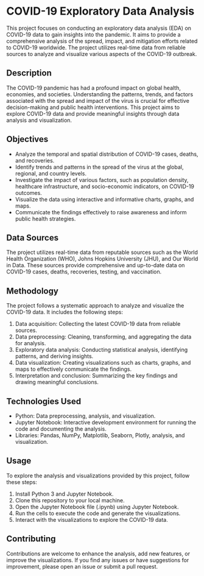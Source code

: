 # COVID-19 Exploratory Data Analysis

This project focuses on conducting an exploratory data analysis (EDA) on COVID-19 data to gain insights into the pandemic. It aims to provide a comprehensive analysis of the spread, impact, and mitigation efforts related to COVID-19 worldwide. The project utilizes real-time data from reliable sources to analyze and visualize various aspects of the COVID-19 outbreak.

## Description

The COVID-19 pandemic has had a profound impact on global health, economies, and societies. Understanding the patterns, trends, and factors associated with the spread and impact of the virus is crucial for effective decision-making and public health interventions. This project aims to explore COVID-19 data and provide meaningful insights through data analysis and visualization.

## Objectives

- Analyze the temporal and spatial distribution of COVID-19 cases, deaths, and recoveries.
- Identify trends and patterns in the spread of the virus at the global, regional, and country levels.
- Investigate the impact of various factors, such as population density, healthcare infrastructure, and socio-economic indicators, on COVID-19 outcomes.
- Visualize the data using interactive and informative charts, graphs, and maps.
- Communicate the findings effectively to raise awareness and inform public health strategies.

## Data Sources

The project utilizes real-time data from reputable sources such as the World Health Organization (WHO), Johns Hopkins University (JHU), and Our World in Data. These sources provide comprehensive and up-to-date data on COVID-19 cases, deaths, recoveries, testing, and vaccination.

## Methodology

The project follows a systematic approach to analyze and visualize the COVID-19 data. It includes the following steps:

1. Data acquisition: Collecting the latest COVID-19 data from reliable sources.
2. Data preprocessing: Cleaning, transforming, and aggregating the data for analysis.
3. Exploratory data analysis: Conducting statistical analysis, identifying patterns, and deriving insights.
4. Data visualization: Creating visualizations such as charts, graphs, and maps to effectively communicate the findings.
5. Interpretation and conclusion: Summarizing the key findings and drawing meaningful conclusions.

## Technologies Used

- Python: Data preprocessing, analysis, and visualization.
- Jupyter Notebook: Interactive development environment for running the code and documenting the analysis.
- Libraries: Pandas, NumPy, Matplotlib, Seaborn, Plotly, analysis, and visualization.

## Usage

To explore the analysis and visualizations provided by this project, follow these steps:

1. Install Python 3 and Jupyter Notebook.
2. Clone this repository to your local machine.
3. Open the Jupyter Notebook file (.ipynb) using Jupyter Notebook.
4. Run the cells to execute the code and generate the visualizations.
5. Interact with the visualizations to explore the COVID-19 data.

## Contributing

Contributions are welcome to enhance the analysis, add new features, or improve the visualizations. If you find any issues or have suggestions for improvement, please open an issue or submit a pull request.
